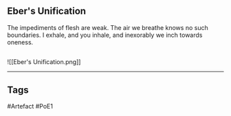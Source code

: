## Eber's Unification
The impediments of flesh are weak.
The air we breathe knows no such boundaries.
I exhale, and you inhale,
and inexorably we inch towards oneness.
##
![[Eber's Unification.png]]

---
## Tags
#Artefact
#PoE1
